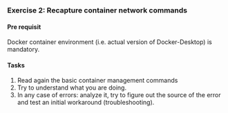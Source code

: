 ### Exercise 2: Recapture container network commands
####  Pre requisit
Docker container environment (i.e. actual version of Docker-Desktop) is mandatory.
#### Tasks
1. Read again the basic container management commands
2. Try to understand what you are doing.
3. In any case of errors: analyze it, try to figure out 
the source of the error and test an initial workaround (troubleshooting).
